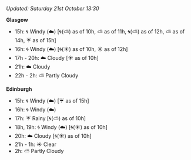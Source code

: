 *Updated: Saturday 21st October 13:30*

**Glasgow**

* 15h: :cyclone: Windy (:cloud:) [:cyclone:(:partly_sunny:) as of 10h, :partly_sunny: as of 11h, :cyclone:(:partly_sunny:) as of 12h, :partly_sunny: as of 14h, :umbrella: as of 15h]
* 16h: :cyclone: Windy (:cloud:) [:cyclone:(:sunny:) as of 10h, :sunny: as of 12h]
* 17h - 20h: :cloud: Cloudy [:sunny: as of 10h]
* 21h: :cloud: Cloudy
* 22h - 2h: :partly_sunny: Partly Cloudy

**Edinburgh**

* 15h: :cyclone: Windy (:cloud:) [:umbrella: as of 15h]
* 16h: :cyclone: Windy (:cloud:)
* 17h: :umbrella: Rainy [:cyclone:(:partly_sunny:) as of 10h]
* 18h, 19h: :cyclone: Windy (:cloud:) [:cyclone:(:sunny:) as of 10h]
* 20h: :cloud: Cloudy [:cyclone:(:sunny:) as of 10h]
* 21h - 1h: :sunny: Clear
* 2h: :partly_sunny: Partly Cloudy
